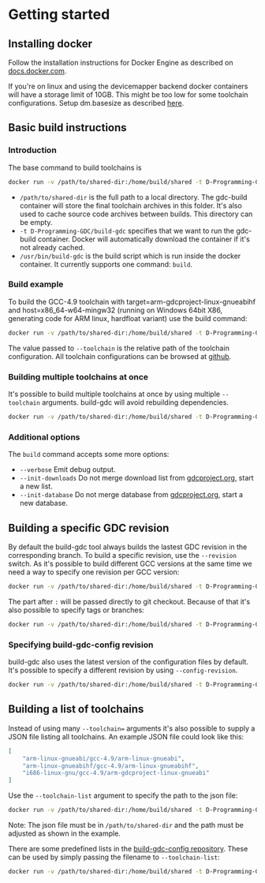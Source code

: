 Getting started
========

Installing docker
-----------------

Follow the installation instructions for Docker Engine as described on
[docs.docker.com][1].


If you're on linux and using the devicemapper backend docker containers
will have a storage limit of 10GB. This might be too low for some toolchain
configurations. Setup dm.basesize as described [here][2].



Basic build instructions
---------------------------

### Introduction

The base command to build toolchains is
```bash
docker run -v /path/to/shared-dir:/home/build/shared -t D-Programming-GDC/build-gdc /usr/bin/build-gdc --help
```

* `/path/to/shared-dir` is the full path to a local directory. The gdc-build container will store
the final toolchain archives in this folder. It's also used to cache source code
archives between builds. This directory can be empty.
* `-t D-Programming-GDC/build-gdc` specifies that we want to run the
gdc-build container. Docker will automatically download the container if
it's not already cached.
* `/usr/bin/build-gdc` is the build script which is run inside the docker container.
It currently supports one command: `build`.

### Build example

To build the GCC-4.9 toolchain with target=arm-gdcproject-linux-gnueabihf
and host=x86_64-w64-mingw32 (running on Windows 64bit X86, generating code
for ARM linux, hardfloat variant) use the build command:

```bash
docker run -v /path/to/shared-dir:/home/build/shared -t D-Programming-GDC/build-gdc /usr/bin/build-gdc build --toolchain=x86_64-w64-mingw32/gcc-4.9/arm-gdcproject-linux-gnueabihf
```

The value passed to `--toolchain` is the relative path of the toolchain configuration.
All toolchain configurations can be browsed at [github][3].

### Building multiple toolchains at once

It's possible to build multiple toolchains at once by using multiple `--toolchain`
arguments. build-gdc will avoid rebuilding dependencies.

```bash
docker run -v /path/to/shared-dir:/home/build/shared -t D-Programming-GDC/build-gdc /usr/bin/build-gdc build --toolchain=x86_64-w64-mingw32/gcc-4.9/arm-gdcproject-linux-gnueabihf  --toolchain=x86_64-linux-gnu/gcc-4.9/arm-gdcproject-linux-gnueabihf
```

### Additional options

The `build` command accepts some more options:

* `--verbose` Emit debug output.
* `--init-downloads` Do not merge download list from [gdcproject.org][4], start a new list.
* `--init-database` Do not merge database from [gdcproject.org][4], start a new database.



Building a specific GDC revision
--------------------------------
By default the build-gdc tool always builds the lastest GDC revision in the corresponding
branch. To build a specific revision, use the `--revision` switch. As it's possible to
build different GCC versions at the same time we need a way to specify one revision
per GCC version:
```bash
docker run -v /path/to/shared-dir:/home/build/shared -t D-Programming-GDC/build-gdc /usr/bin/build-gdc build --toolchain=x86_64-w64-mingw32/gcc-4.9/arm-gdcproject-linux-gnueabihf --revision=V4_9:f378f9ab41 --revision=V5:abcdef --revision=snapshot:ascdfe
```

The part after `:` will be passed directly to git checkout. Because of that it's
also possible to specify tags or branches:
```bash
docker run -v /path/to/shared-dir:/home/build/shared -t D-Programming-GDC/build-gdc /usr/bin/build-gdc build --toolchain=x86_64-w64-mingw32/gcc-4.9/arm-gdcproject-linux-gnueabihf --revision=V4_9:origin/some-v9-branch --revision=V5:origin/v2.066.1_gcc5
```

### Specifying build-gdc-config revision
build-gdc also uses the latest version of the configuration files by default.
It's possible to specify a different revision by using `--config-revision`.

```bash
docker run -v /path/to/shared-dir:/home/build/shared -t D-Programming-GDC/build-gdc /usr/bin/build-gdc build --toolchain=x86_64-w64-mingw32/gcc-4.9/arm-gdcproject-linux-gnueabihf --config-revision=abbcccde
```

Building a list of toolchains
-----------------------------

Instead of using many `--toolchain=` arguments it's also possible
to supply a JSON file listing all toolchains. An example JSON file could
look like this:
```json
[
    "arm-linux-gnueabi/gcc-4.9/arm-linux-gnueabi",
    "arm-linux-gnueabihf/gcc-4.9/arm-linux-gnueabihf",
    "i686-linux-gnu/gcc-4.9/arm-gdcproject-linux-gnueabi"
]
```

Use the `--toolchain-list` argument to specify the path to the json file:
```bash
docker run -v /path/to/shared-dir:/home/build/shared -t D-Programming-GDC/build-gdc /usr/bin/build-gdc build --toolchain-list=/home/build/shared/arm.json
```

Note: The json file must be in `/path/to/shared-dir` and the path must be adjusted as shown in the example.

There are some predefined lists in the [build-gdc-config repository][5].
These can be used by simply passing the filename to `--toolchain-list`:
```bash
docker run -v /path/to/shared-dir:/home/build/shared -t D-Programming-GDC/build-gdc /usr/bin/build-gdc build --toolchain-list=all-gcc5
```

[1]: http://docs.docker.com/index.html
[2]: https://github.com/docker/docker/blob/master/daemon/graphdriver/devmapper/README.md
[3]: https://github.com/D-Programming-GDC/build-gdc-config/tree/master/configs
[4]: http://gdcproject.org/downloads
[5]: https://github.com/D-Programming-GDC/build-gdc-config/tree/master/lists

